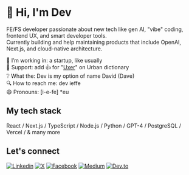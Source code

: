 # 👋 Hi, I'm Dev

FE/FS developer passionate about new tech like gen AI, "vibe" coding, frontend UX, and smart developer tools.  
Currently building and help maintaining products that include OpenAI, Next.js, and cloud-native architecture.
  
🔭 I’m working in: a startup, like usually  
👋 Support: add 👍 for "[Uxer](https://www.urbandictionary.com/define.php?term=uxer)" on Urban dictionary   
❔ What the: Dev is my option of name David (Dave)  
🔍 How to reach me: dev ieffe   
😄 Pronouns: [i-e-fe] *eu
   
## My tech stack
React / Next.js / TypeScript / Node.js / Python / GPT-4 / PostgreSQL / Vercel / & many more
  
## Let's connect  
[![Linkedin](https://img.shields.io/badge/LinkedIn-0077B5?style=for-the-badge&logo=linkedin&logoColor=white)](https://www.linkedin.com/in/devieffe) 
[![X](https://img.shields.io/badge/X-000000?style=for-the-badge&logo=x&logoColor=white)](https://x.com/devieffe) 
[![Facebook](https://img.shields.io/badge/Facebook-1877F2?style=for-the-badge&logo=facebook&logoColor=white)](https://www.facebook.com/offi.dev) 
[![Medium](https://img.shields.io/badge/Medium-12100E?style=for-the-badge&logo=medium&logoColor=white)](https://medium.com/@devieffe) 
[![Dev.to](https://img.shields.io/badge/dev.to-E0E0E0?style=for-the-badge&logo=devdotto&logoColor=black)](https://dev.to/devy)
  

